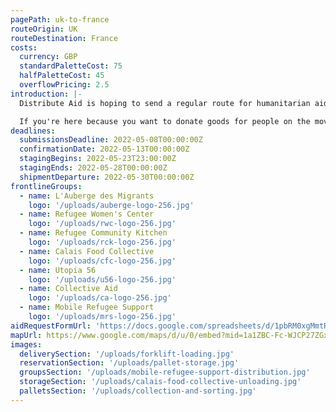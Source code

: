 ```yaml
---
pagePath: uk-to-france
routeOrigin: UK
routeDestination: France
costs:
  currency: GBP
  standardPaletteCost: 75
  halfPaletteCost: 45
  overflowPricing: 2.5
introduction: |-
  Distribute Aid is hoping to send a regular route for humanitarian aid shipments between the UK and France around May. We won't let pandemics, Brexit, or global supply chain disruptions stop the flow of aid to those who need it most! ♥

  If you're here because you want to donate goods for people on the move in France- **thank you!** Groups on the ground would not be able to provide the services they do without support from donations like yours.
deadlines:
  submissionsDeadline: 2022-05-08T00:00:00Z
  confirmationDate: 2022-05-13T00:00:00Z
  stagingBegins: 2022-05-23T23:00:00Z
  stagingEnds: 2022-05-28T00:00:00Z
  shipmentDeparture: 2022-05-30T00:00:00Z
frontlineGroups:
  - name: L'Auberge des Migrants
    logo: '/uploads/auberge-logo-256.jpg'
  - name: Refugee Women's Center
    logo: '/uploads/rwc-logo-256.jpg'
  - name: Refugee Community Kitchen
    logo: '/uploads/rck-logo-256.jpg'
  - name: Calais Food Collective
    logo: '/uploads/cfc-logo-256.jpg'
  - name: Utopia 56
    logo: '/uploads/u56-logo-256.jpg'
  - name: Collective Aid
    logo: '/uploads/ca-logo-256.jpg'
  - name: Mobile Refugee Support
    logo: '/uploads/mrs-logo-256.jpg'
aidRequestFormUrl: 'https://docs.google.com/spreadsheets/d/1pbRM0xgMmtRC1GIQGVzdd0bD1PvoYhKU/edit?usp=sharing&ouid=106655075274976102162&rtpof=true&sd=true'
mapUrl: https://www.google.com/maps/d/u/0/embed?mid=1a1ZBC-Fc-WJCP27ZGx70YFRaAByjdFTS
images:
  deliverySection: '/uploads/forklift-loading.jpg'
  reservationSection: '/uploads/pallet-storage.jpg'
  groupsSection: '/uploads/mobile-refugee-support-distribution.jpg'
  storageSection: '/uploads/calais-food-collective-unloading.jpg'
  palletsSection: '/uploads/collection-and-sorting.jpg'
---
```

